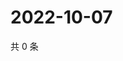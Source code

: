 # 2022-10-07

共 0 条

<!-- BEGIN WEIBO -->
<!-- 最后更新时间 Fri Oct 07 2022 15:26:23 GMT+0800 (China Standard Time) -->

<!-- END WEIBO -->
